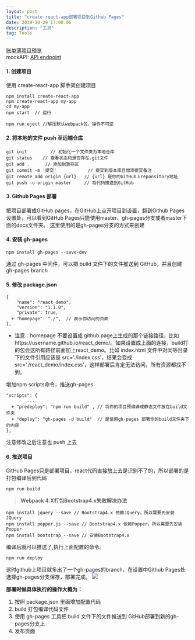 ```yaml
---
layout: post
title: "create-react-app部署项目到Github Pages"
date: 2019-10-29 17:00:06 
description: "工具"
tag: Tools
---
```

[账单薄项目预览](http://willtien.com/Account-app/)   
mockAPI: [API endpoint](https://5db85da7177b350014ac796d.mockapi.io/api/v1/records)
#### **1. 创建项目**

使用 create-react-app 脚手架创建项目   

```
npm install create-react-app 
npm create-react-app my-app
cd my-app
npm start  // 运行

npm run eject //解压默认webpack包，操作不可逆
```   

   
#### **2. 将本地的文件 push 至远端仓库**   

```
git init         // 初始化一个文件夹为本地仓库
git status    // 查看状态和是否存在.git文件
git add .      // 添加到暂存区
git commit -m '提交'            // 提交到版本库且增添提交备注
git remote add origin {url}   // {url} 是你的GitHub上reponsitory地址
git push -u origin master     // 将代码推送到GitHub
```
   

#### **3. Github Pages 部署**

把项目部署成GitHub pages，在GitHub上点开项目到设置，翻到Github Pages设置处，可以看到GitHub Pages只能使用master、gh-pages分支或者master下面的docs文件夹。
这里使用的是gh-pages分支的方式来创建

#### **4. 安装 gh-pages**

```
npm install gh-pages --save-dev
```   

通过 gh-pages 中间件，可以把 build 文件下的文件推送到 GitHub，并且创建 gh-pages branch

#### **5. 修改 package.json**
```
{
    "name": "react_demo",
    "version": "1.1.0",
    "private": true,
  + "homepage": "./",  // 表示你访问的页面
},
```   

+ 注意：homepage 不要设置成 github page上生成的那个链接路径，比如https://username.github.io/react_demo/。如果设置成上面的连接，build打的包会这所有路径前面加上react_demo。比如 index.html 文件中对同等目录下的文件引用应该是 src='./index.css'，结果会变成src='./react_demo/index.css'，这样部署后肯定无法访问，所有资源都找不到。   

增加npm scripts命令，推送gh-pages
   
```
"scripts": {
        ...
  + "predeploy": "npm run build" , // 将你的项目预编译成静态文件放在build文件夹
  + "deploy": "gh-pages -d build"  // 是使用gh-pages 部署你的build文件夹下的内容
},
```
    

注意修改之后注意也 push 上去
#### **6. 推送项目**

GitHub Pages只是部署项目，react代码直接放上去是识别不了的，所以部署的是打包编译后到代码   

```npm run build```      
> **Webpack 4.X打包Bootstrap4.x失败解决办法**
```
npm install jquery --save // Bootstrap4.x 依赖JQuery，所以需要先安装JQuery
npm install popper.js --save // Bootstrap4.x 依赖Popper，所以需要先安装Popper
npm install bootstrap --save // 安装Bootstrap4.x
```   

编译后就可以推送了,执行上面配置的命令。   


```npm run deploy```      
   

这时github上项目就多出了一个gh-pages的branch，在设置中Github Pages处选择gh-pages分支保存，部署完成。
![](https://tva1.sinaimg.cn/large/006y8mN6ly1g8hni5w4moj30kf0gm0t6.jpg)   

**部署时候具体执行的操作大概为：**
1. 按照 package.json 里面增加配置代码
2. build 打包编译代码文件
3. 使用 gh-pages 工具把 build 文件下的文件推送到 GitHub部署到新的gh-pages分支上
4. 发布页面


